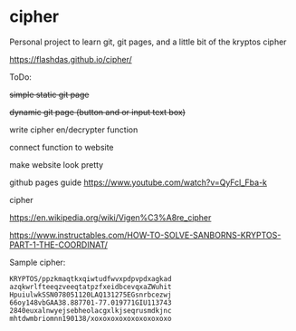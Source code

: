# cipher
Personal project to learn git, git pages, and a little bit of the kryptos cipher

https://flashdas.github.io/cipher/

ToDo:

~~simple static git page~~

~~dynamic git page (button and or input text box)~~

write cipher en/decrypter function

connect function to website

make website look pretty


github pages guide
https://www.youtube.com/watch?v=QyFcl_Fba-k

cipher

https://en.wikipedia.org/wiki/Vigen%C3%A8re_cipher

https://www.instructables.com/HOW-TO-SOLVE-SANBORNS-KRYPTOS-PART-1-THE-COORDINAT/


Sample cipher:
```
KRYPTOS/ppzkmaqtkxqiwtudfwvxpdpvpdxagkad
azqkwrlfteeqzveeqtatpzfxeidbcevqxaZWuhit
HpuiulwkSSN078051120LAQ131275EGsnrbcezwj
66oy148vbGAA38.887701-77.019771GIU113743
2840euxalnwyejsebheolacgxlkjseqrusmdkjnc
mhtdwmbriomnn190138/xoxoxoxoxoxoxoxoxoxo
```